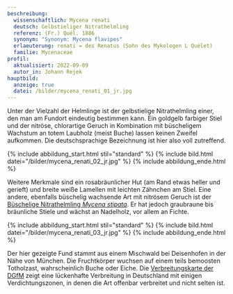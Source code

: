 ```yaml
---
beschreibung:
  wissenschaftlich: Mycena renati
  deutsch: Gelbstieliger Nitrathelmling
  referenz: (Fr.) Quél. 1886
  synonym: "Synonym: Mycena flavipes"
  erlaeuterung: renati = des Renatus (Sohn des Mykologen L Quélet)
  familie: Mycenaceae
profil:
  aktualisiert: 2022-09-09
  autor_in: Johann Rejek
hauptbild:
  anzeige: true
  datei: /bilder/mycena_renati_01_jr.jpg
---
```

Unter der Vielzahl der Helmlinge ist der gelbstielige Nitrathelmling einer, den man am Fundort eindeutig bestimmen kann. Ein goldgelb farbiger Stiel und der nitröse, chlorartige Geruch in Kombination mit büscheligem Wachstum an totem Laubholz (meist Buche) lassen keinen Zweifel aufkommen. Die deutschsprachige Bezeichnung ist hier also voll zutreffend.

{% include abbildung_start.html stil="standard" %}
{% include bild.html datei="/bilder/mycena_renati_02_jr.jpg" %}
{% include abbildung_ende.html %}

Weitere Merkmale sind ein rosabräunlicher Hut (am Rand etwas heller und gerieft) und breite weiße Lamellen mit leichten Zähnchen am Stiel. Eine andere, ebenfalls büschelig wachsende Art mit nitrösem Geruch ist der [Büschelige Nitrathelmling *Mycena stipata*](/pilze/mycena-stipata-büscheliger-nitrathelmling). Er hat jedoch graubraune bis bräunliche Stiele und wächst an Nadelholz, vor allem an Fichte.

{% include abbildung_start.html stil="standard" %}
{% include bild.html datei="/bilder/mycena_renati_03_jr.jpg" %}
{% include abbildung_ende.html %}

Der hier gezeigte Fund stammt aus einem Mischwald bei Deisenhofen in der Nähe von München. Die Fruchtkörper wuchsen auf einem teils bemoosten Totholzast, wahrscheinlich Buche oder Eiche. Die [Verbreitungskarte der DGfM](https://www.pilze-deutschland.de/organismen/mycena-renati-qu%C3%A9l-1886-1) zeigt eine lückenhafte Verbreitung in Deutschland mit einigen Verdichtungszonen, in denen die Art offenbar verbreitet und nicht selten ist.